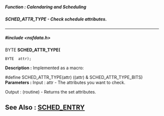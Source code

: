 ##### Function : Calendaring and Scheduling
##### SCHED_ATTR_TYPE - Check schedule attributes.
---
##### #include <nsfdata.h>
BYTE **SCHED_ATTR_TYPE(**

	BYTE  attr);
**Description :**
Implemented as a macro:

#define SCHED_ATTR_TYPE(attr) ((attr) & SCHED_ATTR_TYPE_BITS)
**Parameters :**
Input :
attr  -  The attributes you want to check.

Output :
(routine)  -  Returns the set attributes.


**See Also :**
[SCHED_ENTRY](D:/md_files/SCHED_ENTRY.md)
---
